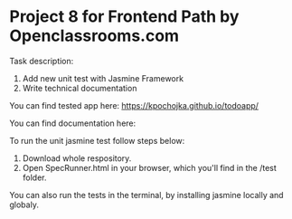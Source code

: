 # Project 8 for Frontend Path by Openclassrooms.com
Task description:
1. Add new unit test with Jasmine Framework
2. Write technical documentation

You can find tested app here: 
https://kpochojka.github.io/todoapp/

You can find documentation here:

To run the unit jasmine test follow steps below:
1. Download whole respository.
2. Open SpecRunner.html in your browser, which you'll find in the /test folder.

You can also run the tests in the terminal, by installing jasmine locally and globaly.

